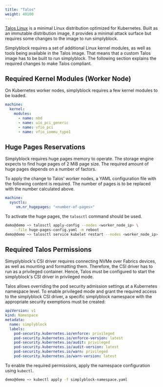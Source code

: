 ```yaml
---
title: "Talos"
weight: 40100
---
```

[Talos Linux](https://www.talos.dev/) is a minimal Linux distribution optimized for Kubernetes. Built as an immutable
distribution image, it provides a minimal attack surface but requires some changes to the image to run simplyblock.

Simplyblock requires a set of additional Linux kernel modules, as well as tools being available in the Talos image.
That means that a custom Talos image has to be built to run simplyblock. The following section explains the required
changes to make Talos compliant.


## Required Kernel Modules (Worker Node)
On Kubernetes worker nodes, simplyblock requires a few kernel modules to be loaded.

```yaml title="Content of kernel-module-config.yaml"
machine:
  kernel:
    modules:
      - name: nbd 
      - name: uio_pci_generic
      - name: vfio_pci
      - name: vfio_iommu_type1
```

## Huge Pages Reservations

Simplyblock requires huge pages memory to operate. The storage engine expects to find huge pages of 2 MiB page size. The
required amount of huge pages depends on a number of factors.

To apply the change to Talos' worker nodes, a YAML configuration file with the following content is required. The number
of pages is to be replaced with the number calculated above.

```yaml title="Content of huge-pages-config.yaml"
machine:
  sysctls:
     vm.nr_hugepages: "<number-of-pages>"
```

To activate the huge pages, the `talosctl` command should be used.

```bash title="Enable Huge Pages in Talos"
demo@demo ~> talosctl apply-config --nodes <worker_node_ip> \
    --file huge-pages-config.yaml -m reboot
demo@demo ~> talosctl service kubelet restart --nodes <worker_node_ip>
```

## Required Talos Permissions

Simyplyblock's CSI driver requires connecting NVMe over Fabrics devices, as well as mounting and formatting them.
Therefore, the CSI driver has to run as a privileged container. Hence, Talos must be configured to start the
simplyblock's CSI driver in privileged mode. 

Talos allows overriding the pod security admission settings at a Kubernetes namespace level. To enable privileged mode
and grant the required access to the simplyblock CSI driver, a specific simplyblock namespace with the appropriate
security exemptions must be created:

```yaml title="Content of simplyblock-namespace.yaml"
apiVersion: v1
kind: Namespace
metadata:
  name: simplyblock
  labels:
    pod-security.kubernetes.io/enforce: privileged
    pod-security.kubernetes.io/enforce-version: latest
    pod-security.kubernetes.io/audit: privileged
    pod-security.kubernetes.io/audit-version: latest
    pod-security.kubernetes.io/warn: privileged
    pod-security.kubernetes.io/warn-version: latest
```

To enable the required permissions, apply the namespace configuration using `kubectl`.

```bash title="Enabled privileged mode for simplyblock"
demo@demo ~> kubectl apply -f simplyblock-namespace.yaml
```
